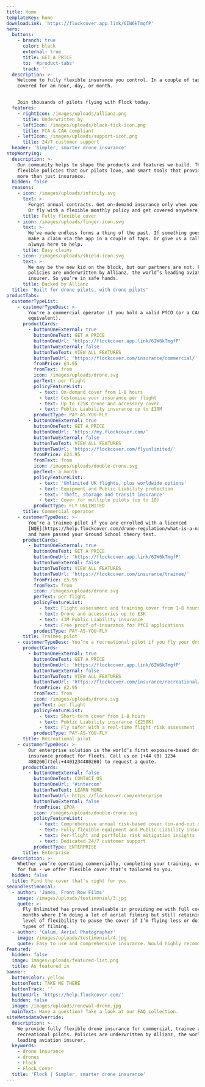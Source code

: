 ```yaml
---
title: Home
templateKey: home
downloadLink: 'https://flockcover.app.link/6IW6kTmgfP'
hero:
  buttons:
    - branch: true
      color: black
      external: true
      title: GET A PRICE
      to: '#product-tabs'
      track: ''
  description: >-
    Welcome to fully flexible insurance you control. In a couple of taps, get
    covered for an hour, day, or month.


    Join thousands of pilots flying with Flock today.
  features:
    - rightIcon: /images/uploads/allianz.png
      title: Underwritten by
    - leftIcon: /images/uploads/black-tick-icon.png
      title: FCA & CAA compliant
    - leftIcon: /images/uploads/support-icon.png
      title: 24/7 customer support
  header: 'Simpler, smarter drone insurance'
stopWorrying:
  description: >-
    Our community helps to shape the products and features we build. The result:
    flexible policies that our pilots love, and smart tools that provide much
    more than just insurance.
  hidden: false
  reasons:
    - icon: /images/uploads/infinity.svg
      text: >-
        Forget annual contracts. Get on-demand insurance only when you need it.
        Or fly with a flexible monthly policy and get covered anywhere, anytime.
      title: Fully flexible cover
    - icon: /images/uploads/finger-icon.svg
      text: >-
        We’ve made endless forms a thing of the past. If something goes wrong,
        make a claim via the app in a couple of taps. Or give us a call, we’re
        always here to help.
      title: Easy claims
    - icon: /images/uploads/shield-icon.svg
      text: >-
        We may be the new kid on the block, but our partners are not. Flock
        policies are underwritten by Allianz, the world’s leading aviation
        insurer. So you’re in safe hands.
      title: Backed by Allianz
  title: 'Built for drone pilots, with drone pilots'
productTabs:
  customerTypeList:
    - customerTypeDesc: >-
        You're a commercial operator if you hold a valid PfCO (or a CAA accepted
        equivalent).
      productCards:
        - buttonOneExternal: true
          buttonOneText: GET A PRICE
          buttonOneUrl: 'https://flockcover.app.link/6IW6kTmgfP'
          buttonTwoExternal: false
          buttonTwoText: VIEW ALL FEATURES
          buttonTwoUrl: 'https://flockcover.com/insurance/commercial/'
          fromPrice: £4.95
          fromText: from
          icon: /images/uploads/drone.svg
          perText: per flight
          policyFeatureList:
            - text: On-demand cover from 1-8 hours
            - text: Customise your insurance per flight
            - text: Up to £25K drone and accessory cover
            - text: Public Liability insurance up to £10M
          productType: PAY-AS-YOU-FLY
        - buttonOneExternal: true
          buttonOneText: GET A PRICE
          buttonOneUrl: 'https://my.flockcover.com/'
          buttonTwoExternal: false
          buttonTwoText: VIEW ALL FEATURES
          buttonTwoUrl: 'https://flockcover.com/flyunlimited/'
          fromPrice: £24.95
          fromText: from
          icon: /images/uploads/double-drone.svg
          perText: a month
          policyFeatureList:
            - text: 'Unlimited UK flights, plus worldwide options'
            - text: Equipment and Public Liability protection
            - text: 'Theft, storage and transit insurance'
            - text: Cover for multiple pilots (up to 10)
          productType: FLY UNLIMITED
      title: Commercial operator
    - customerTypeDesc: >-
        You’re a trainee pilot if you are enrolled with a licenced
        [NQE](https://help.flockcover.com/drone-regulation/what-is-a-national-qualified-entity-nqe),
        and have passed your Ground School theory test.
      productCards:
        - buttonOneExternal: true
          buttonOneText: GET A PRICE
          buttonOneUrl: 'https://flockcover.app.link/6IW6kTmgfP'
          buttonTwoExternal: false
          buttonTwoText: VIEW ALL FEATURES
          buttonTwoUrl: 'https://flockcover.com/insurance/trainee/'
          fromPrice: £5.95
          fromText: from
          icon: /images/uploads/drone.svg
          perText: per flight
          policyFeatureList:
            - text: Flight assessment and training cover from 1-8 hours
            - text: Drone and accessories up to £3K
            - text: £1M Public Liability insurance
            - text: Free proof-of-insurance for PfCO applications
          productType: PAY-AS-YOU-FLY
      title: Trainee pilot
    - customerTypeDesc: You’re a recreational pilot if you fly your drone as a hobby.
      productCards:
        - buttonOneExternal: true
          buttonOneText: GET A PRICE
          buttonOneUrl: 'https://flockcover.app.link/6IW6kTmgfP'
          buttonTwoExternal: false
          buttonTwoText: VIEW ALL FEATURES
          buttonTwoUrl: 'https://flockcover.com/insurance/recreational/'
          fromPrice: £2.95
          fromText: from
          icon: /images/uploads/drone.svg
          perText: per flight
          policyFeatureList:
            - text: Short-term cover from 1-8 hours
            - text: Public Liability insurance (£250K)
            - text: Fly safer with a real-time flight risk assessment
          productType: PAY-AS-YOU-FLY
      title: Recreational pilot
    - customerTypeDesc: >-
        Our enterprise solution is the world’s first exposure-based drone
        insurance product for fleets. Call us on [+44 (0) 1234
        480260](tel:+4401234480260) to request a quote.
      productCards:
        - buttonOneExternal: false
          buttonOneText: CONTACT US
          buttonOneUrl: '#intercom'
          buttonTwoText: LEARN MORE
          buttonTwoUrl: https://flockcover.com/enterprise
          buttonTwoExternal: false
          fromPrice: £POA
          icon: /images/uploads/double-drone.svg
          policyFeatureList:
            - text: Comprehensive annual risk-based cover (in-and-out of flight)
            - text: Fully flexible equipment and Public Liability insurance
            - text: Per-flight and portfolio risk mitigation insights
            - text: Dedicated 24/7 customer support
          productType: ENTERPRISE
      title: Enterprise
  description: >-
    Whether you’re operating commercially, completing your training, or flying
    for fun - we offer flexible cover that’s tailored to you.
  hidden: false
  title: Find the cover that's right for you
secondTestimonial:
  - author: 'James, Front Row Films'
    image: /images/uploads/testimonial/3.jpg
    quote: >-
      Fly Unlimited has proved invaluable in providing me with full cover in
      months where I’m doing a lot of aerial filming but still retaining that
      level of flexibility to pause the cover if I’m flying less or doing other
      types of filming.
  - author: 'Calum, Aerial Photographer'
    image: /images/uploads/testimonial/4.jpg
    quote: Easy to use and comprehensive insurance. Would highly recommend!
featured:
  hidden: false
  image: images/uploads/featured-list.png
  title: As featured in
banner:
  buttonColor: yellow
  buttonText: TAKE ME THERE
  buttonTrack: ''
  buttonUrl: 'https://help.flockcover.com/'
  hidden: false
  image: /images/uploads/renewal-drone.jpg
  mainText: Have a question? Take a look at our FAQ collection.
siteMetadataOverride:
  description: >-
    We provide fully flexible drone insurance for commercial, trainee and
    recreational pilots. Policies are underwritten by Allianz, the world’s
    leading aviation insurer.
  keywords:
    - drone insurance
    - drones
    - Flock
    - Flock Cover
  title: 'Flock | Simpler, smarter drone insurance'
---
```

